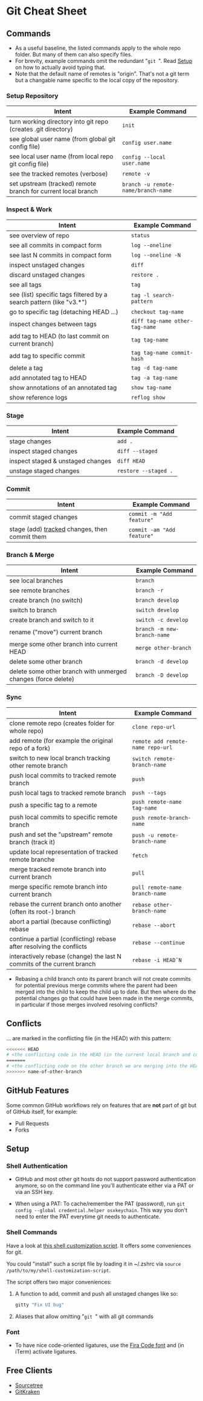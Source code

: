 # Git Cheat Sheet

## Commands

* As a useful baseline, the listed commands apply to the whole repo folder. But many of them can also specify files.
* For brevity, example commands omit the redundant "`git `". Read [Setup](#Setup) on how to actually avoid typing that.
* Note that the default name of remotes is "origin". That's not a git term but a changable name specific to the local copy of the repository. 

### Setup Repository

| Intent | Example Command |
| - | - |
| turn working directory into git repo (creates .git directory) | `init` |
| see global user name (from global git config file) | `config user.name` |
| see local user name (from local repo git config file) | `config --local user.name` |
| see the tracked remotes (verbose) | `remote -v` |
| set upstream (tracked) remote branch for current local branch | `branch -u remote-name/branch-name` |

### Inspect & Work

| Intent | Example Command |
| - | - |
| see overview of repo | `status` |
| see all commits in compact form | `log --oneline` |
| see last N commits in compact form | `log --oneline -N` |
| inspect unstaged changes | `diff` |
| discard unstaged changes | `restore .` |
| see all tags | `tag` |
| see (list) specific tags filtered by a search pattern (like "v3.*") | `tag -l search-pattern` |
| go to specific tag (detaching HEAD ...) | `checkout tag-name` |
| inspect changes between tags | `diff tag-name other-tag-name` |
| add tag to HEAD (to last commit on current branch) | `tag tag-name` |
| add tag to specific commit | `tag tag-name commit-hash` |
| delete a tag | `tag -d tag-name` |
| add annotated tag to HEAD | `tag -a tag-name` |
| show annotations of an annotated tag | `show tag-name` |
| show reference logs | `reflog show` |

### Stage

| Intent | Example Command |
| - | - |
| stage changes | `add .` |
| inspect staged changes | `diff --staged` |
| inspect staged & unstaged changes | `diff HEAD` |
| unstage staged changes | `restore --staged .` |

### Commit

| Intent | Example Command |
| - | - |
| commit staged changes | `commit -m "Add feature"` |
| stage (add) [tracked](https://www.google.com/search?q=git+commit+%22-a%22) changes, then commit them | `commit -am "Add feature"` |

### Branch & Merge

| Intent | Example Command |
| - | - |
| see local branches | `branch` |
| see remote branches | `branch -r` |
| create branch (no switch) | `branch develop` |
| switch to branch | `switch develop` |
| create branch and switch to it | `switch -c develop` |
| rename ("move") current branch | `branch -m new-branch-name` |
| merge some other branch into current HEAD | `merge other-branch` |
| delete some other branch | `branch -d develop` |
| delete some other branch with unmerged changes (force delete) | `branch -D develop` |

### Sync

| Intent | Example Command |
| - | - |
| clone remote repo (creates folder for whole repo) | `clone repo-url` |
| add remote (for example the original repo of a fork) | `remote add remote-name repo-url` |
| switch to new local branch tracking other remote branch | `switch remote-branch-name` |
| push local commits to tracked remote branch | `push` |
| push local tags to tracked remote branch | `push --tags` |
| push a specific tag to a remote | `push remote-name tag-name` |
| push local commits to specific remote branch | `push remote-branch-name` |
| push and set the "upstream" remote branch (track it) | `push -u remote-branch-name` |
| update local representation of tracked remote branche | `fetch`                                          |
| merge tracked remote branch into current branch | `pull` |
| merge specific remote branch into current branch | `pull remote-name branch-name` |
| rebase the current branch onto another (often its root-) branch | `rebase other-branch-name` |
| abort a partial (because conflicting) rebase | `rebase --abort` |
| continue a partial (conflicting) rebase after resolving the conflicts | `rebase --continue` |
| interactively rebase (change) the last N commits of the current branch | `rebase -i HEAD˜N` |

* Rebasing a child branch onto its parent branch will not create commits for potential previous merge commits where the parent had been merged into the child to keep the child up to date. But then where do the potential changes go that could have been made in the merge commits, in particular if those merges involved resolving conflicts?

## Conflicts

... are marked in the conflicting file (in the HEAD) with this pattern:

```bash
<<<<<<< HEAD
# <the conflicting code in the HEAD (in the current local branch and commit)>
=======
# <the conflicting code on the other branch we are merging into the HEAD>
>>>>>>> name-of-other-branch
```

## GitHub Features

Some common GitHub workflows rely on features that are **not** part of git but of GitHub itself, for example:

* Pull Requests
* Forks

## Setup

### Shell Authentication

* GitHub and most other git hosts do not support password authentication anymore, so on the command line you'll authenticate either via a PAT or via an SSH key.

* When using a PAT: To cache/remember the PAT (password), run `git config --global credential.helper osxkeychain`. This way you don't need to enter the PAT everytime git needs to authenticate.

### Shell Commands

Have a look at [this shell customization script](shell-customization-scripts/make-the-shell-great-again.sh). It offers some conveniences for git. 

You could "install" such a script file by loading it in ~/.zshrc via `source /path/to/my/shell-customization-script`.

The script offers two major conveniences:

1. A function to add, commit and push all unstaged changes like so:

    ```bash
    gitty "Fix UI bug"
    ```

2. Aliases that allow omitting "``git ``" with all git commands

### Font

* To have nice code-oriented ligatures, use the [Fira Code font](https://fonts.google.com/specimen/Fira+Code) and (in iTerm) activate ligatures.

## Free Clients

* [Sourcetree](https://www.sourcetreeapp.com)
* [GitKraken](https://www.gitkraken.com)
